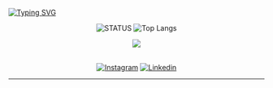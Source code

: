   
[![Typing SVG](https://readme-typing-svg.herokuapp.com/?color=207571&size=35&center=true&vCenter=true&width=1000&lines=Olá,+Me+Chamo+Matheus+Farias+Porto;Sou+Um+Entusiasta+da+Computação+;Sejam+Bem+Vindos)](https://git.io/typing-svg)


<div align="center">
  
![STATUS](https://github-readme-stats.vercel.app/api?username=Matheusota2k&show_icons=true&theme=radical) ![Top Langs](https://github-readme-stats.vercel.app/api/top-langs/?username=Matheusota2k&layout=compact&theme=radical)


  <img src="https://github-profile-trophy.vercel.app/?username=Matheusota2k&theme=radical&row=2&no-bg=true&column=3&margin-w=15&margin-h=15" />

<br>
<br>

[![Instagram](https://img.shields.io/badge/Instagram-E4405F?style=for-the-badge&logo=instagram&logoColor=white)](https://www.instagram.com/matheusfp.2k/) [![Linkedin](https://img.shields.io/badge/LinkedIn-0077B5?style=for-the-badge&logo=linkedin&logoColor=white)](https://www.linkedin.com/in/matheus-farias-porto/)



</div>

-----------------------
